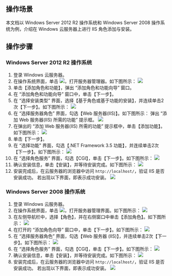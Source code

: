 ## 操作场景

本文档以 Windows Server 2012 R2 操作系统和 Windows Server 2008 操作系统为例，介绍在 Windows 云服务器上进行 IIS 角色添加与安装。

## 操作步骤
### Windows Server 2012 R2 操作系统
1. 登录 Windows 云服务器。
2. 在操作系统界面，单击 <img src="https://main.qcloudimg.com/raw/f779581f1ce3edfead8c725ce1504009.png" style="margin: 0;"></img>，打开服务器管理器。如下图所示：
![](https://main.qcloudimg.com/raw/cae0fe0bfebf5ad58b6e5d3451795230.png)
3. 单击【添加角色和功能】，弹出 “添加角色和功能向导” 窗口。
4. 在 “添加角色和功能向导” 窗口中，单击【下一步】。
5. 在 “选择安装类型” 界面，选择【基于角色或基于功能的安装】，并连续单击2次【下一步】。如下图所示：
![](https://main.qcloudimg.com/raw/9eaff4f125fb23a7180cba6f38f9f879.png)
6. 在 “选择服务器角色” 界面，勾选【Web 服务器(IIS)】。如下图所示：
弹出 “添加 Web 服务器(IIS) 所需的功能” 提示框。
![](https://main.qcloudimg.com/raw/d0aa5fa075275bfb2bd0c68da66616e4.png)
7. 在弹出的 “添加 Web 服务器(IIS) 所需的功能” 提示框中，单击【添加功能】。如下图所示：
![](https://main.qcloudimg.com/raw/817d1f22107836c77af2fd963888824f.png)
8. 单击【下一步】。
9. 在 “选择功能” 界面，勾选【.NET Framework 3.5 功能】，并连续单击2次【下一步】。如下图所示：
![](https://main.qcloudimg.com/raw/4876efa4308912eb4bdbb6074d35fd20.png)
10. 在 “选择角色服务” 界面，勾选【CGI】，单击【下一步】。如下图所示：
![](https://main.qcloudimg.com/raw/c571820b1a4290d9b04abbc65cf81fd9.png)
11. 确认安装信息，单击【安装】，并等待安装完成。如下图所示：
![](https://main.qcloudimg.com/raw/1e51aed773aad8eac28f88c401a1814e.png)
12. 安装完成后，在云服务器的浏览器中访问 `http://localhost/`，验证 IIS 是否安装成功。
若出现以下界面，即表示成功安装。
![](https://mc.qcloudimg.com/static/img/e064cc1f765d68edf3dcfb0051d5dbfa/image.png)

### Windows Server 2008 操作系统

1. 登录 Windows 云服务器。
2. 在操作系统界面，单击 <img src="https://main.qcloudimg.com/raw/0e33f3dc1042244ab225ca32c5396296.png" style="margin: 0;"></img>，打开服务器管理界面。如下图所示：
![](https://main.qcloudimg.com/raw/36c9cf3d9fd246f0930a4be3516446b5.png)
3. 在左侧导航栏中，选择【角色】，并在右侧窗口中单击【添加角色】。如下图所示：
![](https://main.qcloudimg.com/raw/b18a3c84aa193d3c64d1e25353154baf.png)
4. 在打开的 “添加角色向导” 窗口中，单击【下一步】。如下图所示：
![](https://main.qcloudimg.com/raw/4ab72f46730ecf10f2fe2768b2cc24cc.png)
5. 在 “选择服务器角色” 界面，勾选【Web 服务器 (IIS)】，并连续单击2次【下一步】。如下图所示：
![](https://main.qcloudimg.com/raw/7a41185e562a62ca586b6b677381b3a1.png)
6. 在 “选择角色服务” 界面，勾选【CGI】，单击【下一步】。如下图所示：
![](https://main.qcloudimg.com/raw/7e7a96b106292e87d44807369db66842.png)
7. 确认安装信息，单击【安装】，并等待安装完成。如下图所示：
![](https://main.qcloudimg.com/raw/877b71930f11d9d2a6fecf946f0bebfe.png)
8. 安装完成后，在云服务器的浏览器中访问 `http://localhost/`，验证 IIS 是否安装成功。
若出现以下界面，即表示成功安装。
![](https://main.qcloudimg.com/raw/b11cd8170e7646daa3b9ca904b181cf4.png)

